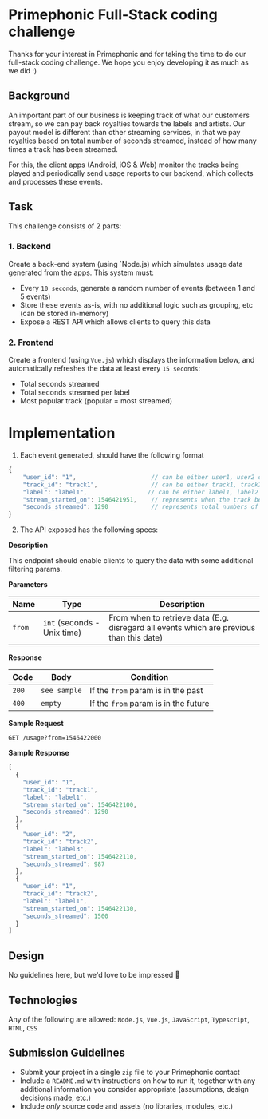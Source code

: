 # Primephonic Full-Stack coding challenge
Thanks for your interest in Primephonic and for taking the time to do our full-stack coding challenge. We hope you enjoy developing it as much as we did :)

## Background
An important part of our business is keeping track of what our customers stream, so we can pay back royalties towards the labels and artists. Our payout model is different than other streaming services, in that we pay royalties based on total number of seconds streamed, instead of how many times a track has been streamed.

For this, the client apps (Android, iOS & Web) monitor the tracks being played and periodically send usage reports to our backend, which collects and processes these events.

## Task
This challenge consists of 2 parts:
### 1. Backend
Create a back-end system (using `Node.js) which simulates usage data generated from the apps. This system must:
- Every `10 seconds`, generate a random number of events (between 1 and 5 events)
- Store these events as-is, with no additional logic such as grouping, etc (can be stored in-memory)
- Expose a REST API which allows clients to query this data

### 2. Frontend
Create a frontend (using `Vue.js`) which displays the information below, and automatically refreshes the data at least every `15 seconds`:
- Total seconds streamed
- Total seconds streamed per label
- Most popular track (popular = most streamed)

# Implementation
1. Each event generated, should have the following format
```javascript
{
    "user_id": "1",                     // can be either user1, user2 or user3
    "track_id": "track1",               // can be either track1, track2 or track3
    "label": "label1",                 // can be either label1, label2 or label3
    "stream_started_on": 1546421951,    // represents when the track began streaming (Unix time)
    "seconds_streamed": 1290            // represents total numbers of seconds streamed
}
```

2. The API exposed has the following specs:

**Description**

This endpoint should enable clients to query the data with some additional filtering params.


**Parameters**

| Name | Type | Description |
| --- | --- | --- |
| `from` | `int` (seconds - Unix time) | From when to retrieve data (E.g. disregard all events which are previous than this date) |

**Response**

| Code | Body | Condition |
| --- | --- | --- |
| `200` | `see sample` | If the `from` param is in the past |
| `400` | `empty` | If the `from` param is in the future |

**Sample Request**

`GET /usage?from=1546422000`

**Sample Response**
```javascript
[
  {
    "user_id": "1",
    "track_id": "track1",
    "label": "label1",
    "stream_started_on": 1546422100,
    "seconds_streamed": 1290
  },
  {
    "user_id": "2",
    "track_id": "track2",
    "label": "label3",
    "stream_started_on": 1546422110,
    "seconds_streamed": 987
  },
  {
    "user_id": "1",
    "track_id": "track2",
    "label": "label1",
    "stream_started_on": 1546422130,
    "seconds_streamed": 1500
  }
]
```

## Design
No guidelines here, but we'd love to be impressed 🤩

## Technologies
Any of the following are allowed: `Node.js`, `Vue.js`, `JavaScript`, `Typescript`, `HTML`, `CSS`

## Submission Guidelines
- Submit your project in a single `zip` file to your Primephonic contact
- Include a `README.md` with instructions on how to run it, together with any additional information you consider appropriate (assumptions, design decisions made, etc.)
- Include *only* source code and assets (no libraries, modules, etc.)
